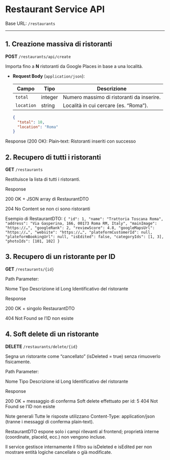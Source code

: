 # Restaurant Service API

Base URL: `/restaurants`

---

## 1. Creazione massiva di ristoranti

**POST** `/restaurants/api/create`  

Importa fino a **N** ristoranti da Google Places in base a una località.

- **Request Body** (`application/json`):

  | Campo      | Tipo    | Descrizione                               |
  |------------|---------|-------------------------------------------|
  | `total`    | integer | Numero massimo di ristoranti da inserire. |
  | `location` | string  | Località in cui cercare (es. “Roma”).     |

  ```json
  {
    "total": 10,
    "location": "Roma"
  }
Response (200 OK):
Plain‑text:
Ristoranti inseriti con successo

## 2. Recupero di tutti i ristoranti
**GET** `/restaurants`

Restituisce la lista di tutti i ristoranti.

Response

200 OK + JSON array di RestaurantDTO

204 No Content se non ci sono ristoranti

Esempio di RestaurantDTO:
`
{
  "id": 1,
  "name": "Trattoria Toscana Roma",
  "address": "Via Gasperina, 166, 00173 Roma RM, Italy",
  "mainImage": "https://…",
  "googleRank": 2,
  "reviewScore": 4.8,
  "googleMapsUrl": "https://…",
  "website": "https://…",
  "plateformCustomerId": null,
  "plateformBookingUrl": null,
  "isEdited": false,
  "categoryIds": [1, 3],
  "photoIds": [101, 102]
}
`
## 3. Recupero di un ristorante per ID
**GET** `/restaurants/{id}`

Path Parameter:

Nome	Tipo	Descrizione
id	Long	Identificativo del ristorante

Response

200 OK + singolo RestaurantDTO

404 Not Found se l’ID non esiste

## 4. Soft delete di un ristorante
**DELETE** `/restaurants/delete/{id}`

Segna un ristorante come “cancellato” (isDeleted = true) senza rimuoverlo fisicamente.

Path Parameter:

Nome	Tipo	Descrizione
id	Long	Identificativo del ristorante

Response

200 OK + messaggio di conferma
Soft delete effettuato per id: 5
404 Not Found se l’ID non esiste

Note generali
Tutte le risposte utilizzano Content-Type: application/json (tranne i messaggi di conferma plain‑text).

RestaurantDTO espone solo i campi rilevanti al frontend; proprietà interne (coordinate, placeId, ecc.) non vengono incluse.

Il service gestisce internamente il filtro su isDeleted e isEdited per non mostrare entità logiche cancellate o già modificate.
